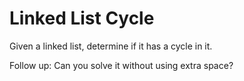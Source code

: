 # Linked List Cycle

Given a linked list, determine if it has a cycle in it.

Follow up:
Can you solve it without using extra space?